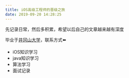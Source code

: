 ```yaml
---
title: iOS高级工程师的晋级之旅
date: 2019-09-20 14:28:25
---
```


先记录日常，然后多积累，希望以后自己的文章越来越有深度

毕业于[井冈山大学](http://www.jgsu.edu.cn/)，联系方式⬅️

- iOS知识学习
- java知识学习
- 算法学习
- 面试记录